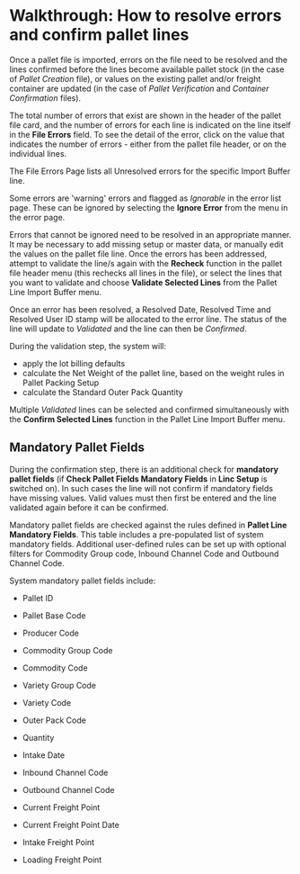 # Walkthrough: How to resolve errors and confirm pallet lines

Once a pallet file is imported, errors on the file need to be resolved and the lines confirmed before the lines become available pallet stock (in the case of *Pallet Creation* file), or values on the existing pallet and/or freight container are updated (in the case of *Pallet Verification* and *Container Confirmation* files).

  


The total number of errors that exist are shown in the header of the pallet file card, and the number of errors for each line is indicated on the line itself in the **File Errors** field. To see the detail of the error, click on the value that indicates the number of errors - either from the pallet file header, or on the individual lines.

  


The File Errors Page lists all Unresolved errors for the specific Import Buffer line.

  


Some errors are 'warning' errors and flagged as *Ignorable* in the error list page. These can be ignored by selecting the **Ignore Error** from the menu in the error page.

  


Errors that cannot be ignored need to be resolved in an appropriate manner. It may be necessary to add missing setup or master data, or manually edit the values on the pallet file line. Once the errors has been addressed, attempt to validate the line/s again with the **Recheck** function in the pallet file header menu (this rechecks all lines in the file), or select the lines that you want to validate and choose **Validate Selected Lines** from the Pallet Line Import Buffer menu.

Once an error has been resolved, a Resolved Date, Resolved Time and Resolved User ID stamp will be allocated to the error line. The status of the line will update to *Validated* and the line can then be *Confirmed*.

During the validation step, the system will:  
- apply the lot billing defaults  
- calculate the Net Weight of the pallet line, based on the weight rules in Pallet Packing Setup  
- calculate the Standard Outer Pack Quantity

Multiple *Validated* lines can be selected and confirmed simultaneously with the **Confirm Selected Lines** function in the Pallet Line Import Buffer menu.

  


Mandatory Pallet Fields
-----------------------

During the confirmation step, there is an additional check for **mandatory pallet fields** (if **Check Pallet Fields Mandatory Fields** in **Linc Setup** is switched on). In such cases the line will not confirm if mandatory fields have missing values. Valid values must then first be entered and the line validated again before it can be confirmed.

  


Mandatory pallet fields are checked against the rules defined in **Pallet Line Mandatory Fields**. This table includes a pre-populated list of system mandatory fields. Additional user-defined rules can be set up with optional filters for Commodity Group code, Inbound Channel Code and Outbound Channel Code. 

  


  


System mandatory pallet fields include:

  
- Pallet ID

- Pallet Base Code

- Producer Code

- Commodity Group Code

- Commodity Code

- Variety Group Code

- Variety Code

- Outer Pack Code

- Quantity

- Intake Date

- Inbound Channel Code

- Outbound Channel Code

- Current Freight Point

- Current Freight Point Date

- Intake Freight Point

- Loading Freight Point

 

